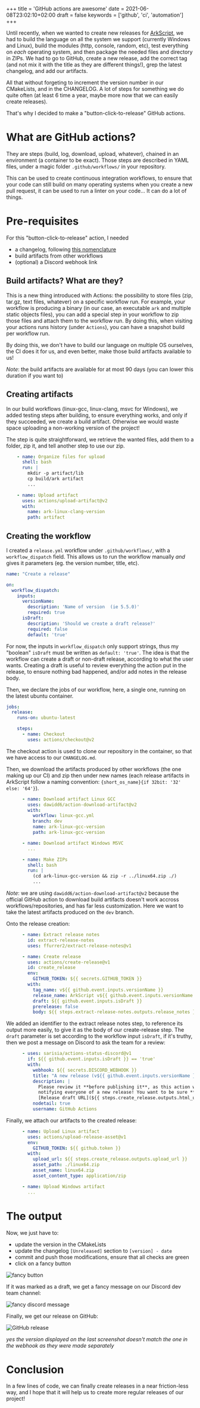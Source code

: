 +++
title = 'GitHub actions are awesome'
date = 2021-06-08T23:02:10+02:00
draft = false
keywords = ['github', 'ci', 'automation']
+++

Until recently, when we wanted to create new releases for [ArkScript](https://github.com/ArkScript-lang/Ark), we had to build the language on all the system we support (currently Windows and Linux), build the modules (http, console, random, etc), test everything on *each* operating system, and then package the needed files and directory in ZIPs. We had to go to GitHub, create a new release, add the correct tag (and not mix it with the title as they are different things!), grep the latest changelog, and add our artifacts.

All that without forgeting to increment the version number in our CMakeLists, and in the CHANGELOG. A lot of steps for something we do quite often (at least 6 time a year, maybe more now that we can easily create releases).

That's why I decided to make a "button-click-to-release" GitHub actions.

# What are GitHub actions?

They are steps (build, log, download, upload, whatever), chained in an environment (a container to be exact). Those steps are described in YAML files, under a magic folder `.github/workflows/` in your repository.

This can be used to create continuous integration workflows, to ensure that your code can still build on many operating systems when you create a new pull request, it can be used to run a linter on your code... It can do a lot of things.

# Pre-requisites

For this "button-click-to-release" action, I needed
- a changelog, following [this nomenclature](https://keepachangelog.com)
- build artifacts from other workflows
- (optional) a Discord webhook link

## Build artifacts? What are they?

This is a new thing introduced with Actions: the possibility to store files (zip, tar.gz, text files, whatever) on a specific workflow run. For example, your workflow is producing a binary (in our case, an executable `ark` and multiple static objects files), you can add a special step in your workflow to zip those files and attach them to the workflow run. By doing this, when visiting your actions runs history (under `Actions`), you can have a snapshot build per workflow run.

By doing this, we don't have to build our language on multiple OS ourselves, the CI does it for us, and even better, make those build artifacts available to us!

*Note*: the build artifacts are available for at most 90 days (you can lower this duration if you want to)

## Creating artifacts

In our build workflows (linux-gcc, linux-clang, msvc for Windows), we added testing steps after building, to ensure everything works, and only if they succeeded, we create a build artifact. Otherwise we would waste space uploading a non-working version of the project!

The step is quite straightforward, we retrieve the wanted files, add them to a folder, zip it, and tell another step to use our zip.

```yaml
    - name: Organize files for upload
      shell: bash
      run: |
        mkdir -p artifact/lib
        cp build/ark artifact
        ...

    - name: Upload artifact
      uses: actions/upload-artifact@v2
      with:
        name: ark-linux-clang-version
        path: artifact
```

## Creating the workflow

I created a `release.yml` workflow under `.github/workflows/`, with a `workflow_dispatch` field. This allows us to run the workflow manually *and* gives it parameters (eg. the version number, title, etc).

```yaml
name: "Create a release"

on:
  workflow_dispatch:
    inputs:
      versionName:
        description: 'Name of version  (ie 5.5.0)'
        required: true
      isDraft:
        description: 'Should we create a draft release?'
        required: false
        default: 'true'
```

For now, the inputs in `workflow_dispatch` only support strings, thus my "boolean" `isDraft` must be written as `default: 'true'`. The idea is that the workflow can create a draft or non-draft release, according to what the user wants. Creating a draft is useful to review everything the action put in the release, to ensure nothing bad happened, and/or add notes in the release body.

Then, we declare the jobs of our workflow, here, a single one, running on the latest ubuntu container.

```yaml
jobs:
  release:
    runs-on: ubuntu-latest

    steps:
      - name: Checkout
        uses: actions/checkout@v2
```

The checkout action is used to clone our repository in the container, so that we have access to our `CHANGELOG.md`.

Then, we download the artifacts produced by other workflows (the one making up our CI) and zip then under new names (each release artifacts in ArkScript follow a naming convention: `{short_os_name}{if 32bit: '32' else: '64'}`).

```yaml
      - name: Download artifact Linux GCC
        uses: dawidd6/action-download-artifact@v2
        with:
          workflow: linux-gcc.yml
          branch: dev
          name: ark-linux-gcc-version
          path: ark-linux-gcc-version

      - name: Download artifact Windows MSVC
        ...

      - name: Make ZIPs
        shell: bash
        run: |
          (cd ark-linux-gcc-version && zip -r ../linux64.zip ./)
          ...
```

*Note*: we are using `dawidd6/action-download-artifact@v2` because the official GitHub action to download build artifacts doesn't work accross workflows/repositories, and has far less customization. Here we want to take the latest artifacts produced on the `dev` branch.

Onto the release creation:
```yaml
      - name: Extract release notes
        id: extract-release-notes
        uses: ffurrer2/extract-release-notes@v1

      - name: Create release
        uses: actions/create-release@v1
        id: create_release
        env:
          GITHUB_TOKEN: ${{ secrets.GITHUB_TOKEN }}
        with:
          tag_name: v${{ github.event.inputs.versionName }}
          release_name: ArkScript v${{ github.event.inputs.versionName }}
          draft: ${{ github.event.inputs.isDraft }}
          prerelease: false
          body: ${{ steps.extract-release-notes.outputs.release_notes }}
```

We added an identifier to the extract release notes step, to reference its output more easily, to give it as the body of our create-release step. The `draft` parameter is set according to the workflow input `isDraft`, if it's truthy, then we post a message on Discord to ask the team for a review:

```yaml
      - uses: sarisia/actions-status-discord@v1
        if: ${{ github.event.inputs.isDraft }} == 'true'
        with:
          webhook: ${{ secrets.DISCORD_WEBHOOK }}
          title: "A new release (v${{ github.event.inputs.versionName }}) has been drafted"
          description: |
            Please review it **before publishing it**, as this action would trigger workflows and GitHub webhooks,
            notifying everyone of a new release! You want to be sure **everything** is correct
            [Release draft URL](${{ steps.create_release.outputs.html_url }})
          nodetail: true
          username: GitHub Actions
```

Finally, we attach our artifacts to the created release:
```yaml
      - name: Upload Linux artifact
        uses: actions/upload-release-asset@v1
        env:
          GITHUB_TOKEN: ${{ github.token }}
        with:
          upload_url: ${{ steps.create_release.outputs.upload_url }}
          asset_path: ./linux64.zip
          asset_name: linux64.zip
          asset_content_type: application/zip

      - name: Upload Windows artifact
        ...
```

# The output

Now, we just have to:
- update the version in the CMakeLists
- update the changelog `[Unreleased]` section to `[version] - date`
- commit and push those modifications, ensure that all checks are green
- click on a fancy button

![fancy button](/fancy_button.png)
 
If it was marked as a draft, we get a fancy message on our Discord dev team channel:

![fancy discord message](/discord.png)
 
Finally, we get our release on GitHub:

![GitHub release](/release.png)

*yes the version displayed on the last screenshot doesn't match the one in the webhook as they were made separately*

# Conclusion

In a few lines of code, we can finally create releases in a near friction-less way, and I hope that it will help us to create more regular releases of our project!


